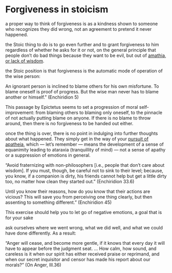 # Forgiveness in stoicism

a proper way to think of forgiveness is as a kindness shown to someone who recognizes they did wrong, not an agreement to pretend it never happened.

the Stoic thing to do is to go even further and to grant forgiveness to him regardless of whether he asks for it or not, on the general principle that people don’t do bad things because they want to be evil, but out of [amathia, or lack of wisdom](https://howtobeastoic.wordpress.com/2016/01/19/one-crucial-word/).

the Stoic position is that forgiveness is the automatic mode of operation of the wise person:

An ignorant person is inclined to blame others for his own misfortune. To blame oneself is proof of progress. But the wise man never has to blame another or himself.” (Enchiridion 5)

This passage by Epictetus seems to set a progression of moral self-improvement: from blaming others to blaming only oneself, to the pinnacle of not actually putting blame on anyone. If there is no blame to throw around, then there is no forgiveness to be handed out either.

once the thing is over, there is no point in indulging into further thoughts about what happened. They simply get in the way of your [pursuit of apatheia](https://howtobeastoic.wordpress.com/2015/12/26/apatheia-vs-ataraxia-whats-the-difference/), which — let’s remember — means the development of a sense of equanimity leading to ataraxia (tranquillity of mind) — not a sense of apathy or a suppression of emotions in general.

“Avoid fraternizing with non-philosophers [i.e., people that don’t care about wisdom]. If you must, though, be careful not to sink to their level; because, you know, if a companion is dirty, his friends cannot help but get a little dirty too, no matter how clean they started out.” (Enchiridion 33.6)

Until you know their reasons, how do you know that their actions are vicious? This will save you from perceiving one thing clearly, but then assenting to something different.” (Enchiridion 45)

This exercise should help you to let go of negative emotions, a goal that is for your sake

ask ourselves where we went wrong, what we did well, and what we could have done differently. As a result:

“Anger will cease, and become more gentle, if it knows that every day it will have to appear before the judgment seat. … How calm, how sound, and careless is it when our spirit has either received praise or reprimand, and when our secret inquisitor and censor has made his report about our morals?” (On Anger, III.36)


